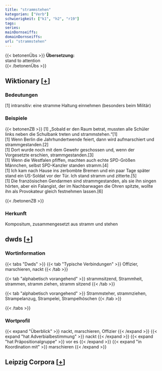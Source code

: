 ```yaml
---
title: "strammstehen"
kategorien: ["Verb"]
schwierigkeit: ["k1", "h2", "r19"]
tags:
series:
mainDornseiffs:
domainDornseiffs:
url: "strammstehen"
---
```


{{< betonenÜbs >}}
**Übersetzung:**  
stand to  attention  
{{< /betonenÜbs >}}

## Wiktionary [[+](https://de.wiktionary.org/wiki/strammstehen)]

### Bedeutungen
[1] intransitiv: eine stramme Haltung einnehmen (besonders beim Militär)  

### Beispiele
{{< betonenZB >}}
[1] „Sobald er den Raum betrat, mussten alle Schüler links neben die Schulbank treten und strammstehen.“[1]  
[1] Wenn Berlin die Jahrhundertwende feiert, dann wird aufmarschiert und strammgestanden.[2]  
[1] Dort wurde noch mit dem Gewehr geschossen und, wenn der Vorgesetzte erschien, strammgestanden.[3]  
[1] Wenn die Westfalen pfiffen, machten auch echte SPD-Größen Männchen, selbst SPD-Kanzler standen stramm.[4]  
[1] Ich kam nach Hause ins zerbombte Bremen und ein paar Tage später stand ein US-Soldat vor der Tür. Ich stand stramm und zitterte.[5]  
[1] Die französischen Gendarmen sind strammgestanden, als sie ihn singen hörten, aber ein Falangist, der im Nachbarwagen die Ohren spitzte, wollte ihn als Provokateur gleich festnehmen lassen.[6]  

{{< /betonenZB >}}
### Herkunft
Kompositum, zusammengesetzt aus stramm und stehen  



## dwds [[+](https://www.dwds.de/wb/strammstehen)]

### Wortinformation
{{< tabs "Dwds" >}}
{{< tab "Typische Verbindungen" >}}
Offizier, marschieren, nackt
{{< /tab >}}

{{< tab "alphabetisch vorangehend" >}}
strammsitzend, Strammheit, strammen, stramm ziehen, stramm sitzend
{{< /tab >}}

{{< tab "alphabetisch vorangehend" >}}
Strammsteher, strammziehen, Strampelanzug, Strampelei, Strampelhöschen
{{< /tab >}}

{{< /tabs >}}

### Wortprofil
{{< expand "Überblick" >}} nackt, marschieren, Offizier {{< /expand >}}
{{< expand "hat Adverbialbestimmung" >}} nackt {{< /expand >}}
{{< expand "hat Präpositionalgruppe" >}} vor es {{< /expand >}}
{{< expand "in Koordination mit" >}} marschieren {{< /expand >}}

## Leipzig Corpora [[+](https://corpora.uni-leipzig.de/en/res?word=strammstehen&corpusId=deu_newscrawl-public_2018)]

